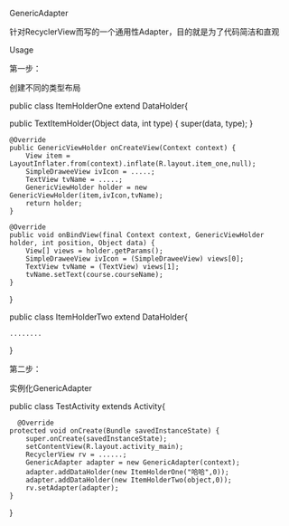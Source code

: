 GenericAdapter

针对RecyclerView而写的一个通用性Adapter，目的就是为了代码简洁和直观

Usage

第一步：
  
创建不同的类型布局

public class ItemHolderOne extend DataHolder{

  public TextItemHolder(Object data, int type) {
        super(data, type);
    }

    @Override
    public GenericViewHolder onCreateView(Context context) {
        View item = LayoutInflater.from(context).inflate(R.layout.item_one,null);
        SimpleDraweeView ivIcon = .....;
        TextView tvName = .....;
        GenericViewHolder holder = new GenericViewHolder(item,ivIcon,tvName);
        return holder;
    }

    @Override
    public void onBindView(final Context context, GenericViewHolder holder, int position, Object data) {
        View[] views = holder.getParams();
        SimpleDraweeView ivIcon = (SimpleDraweeView) views[0];
        TextView tvName = (TextView) views[1];
        tvName.setText(course.courseName);
    }
}

public class ItemHolderTwo extend DataHolder{
    
    ........
}

第二步：

实例化GenericAdapter
  
public class TestActivity extends  Activity{
  
      @Override 
    protected void onCreate(Bundle savedInstanceState) {
        super.onCreate(savedInstanceState);
        setContentView(R.layout.activity_main);
        RecyclerView rv = ......;
        GenericAdapter adapter = new GenericAdapter(context);
        adapter.addDataHolder(new ItemHolderOne("哈哈",0));
        adapter.addDataHolder(new ItemHolderTwo(object,0));
        rv.setAdapter(adapter);
    }
  }
